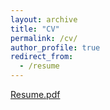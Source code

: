 ```yaml
---
layout: archive
title: "CV"
permalink: /cv/
author_profile: true
redirect_from:
  - /resume
---
```


[Resume.pdf](/files/Resume.pdf)
